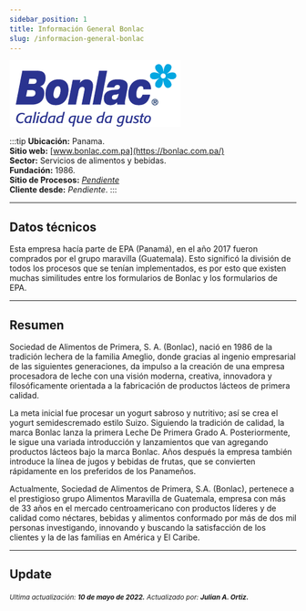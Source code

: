 ```yaml
---
sidebar_position: 1
title: Información General Bonlac
slug: /informacion-general-bonlac
---
```


![Bonlac](./logo-bonlac.png "Bonlac")

:::tip
**Ubicación:** Panama.  
**Sitio web:** [www.bonlac.com.pa](https://bonlac.com.pa/)      
**Sector:** Servicios de alimentos y bebidas.  
**Fundación:** 1986.  
**Sitio de Procesos:** [*Pendiente*](http://procesos.bpmco.co)    
**Cliente desde:** *Pendiente*. 
:::

***

## Datos técnicos

Esta empresa hacía parte de EPA (Panamá), en el año 2017 fueron comprados por el grupo maravilla (Guatemala).  Esto significó la división de todos los procesos que se tenían implementados, es por esto que existen muchas similitudes entre los formularios de Bonlac y los formularios de EPA.

***

## Resumen

Sociedad de Alimentos de Primera, S. A. (Bonlac), nació en 1986 de la tradición lechera de la familia Ameglio, donde gracias al ingenio empresarial de las siguientes generaciones, da impulso a la creación de una empresa procesadora de leche con una visión moderna, creativa, innovadora y filosóficamente orientada a la fabricación de productos lácteos de primera calidad.

La meta inicial fue procesar un yogurt sabroso y nutritivo; así se crea el yogurt semidescremado estilo Suizo. Siguiendo la tradición de calidad, la marca Bonlac Ianza la primera Leche De Primera Grado A. Posteriormente, le sigue una variada introducción y lanzamientos que van agregando productos lácteos bajo la marca Bonlac. Años después la empresa también introduce la línea de jugos y bebidas de frutas, que se convierten rápidamente en los preferidos de los Panameños.

Actualmente, Sociedad de Alimentos de Primera, S.A. (Bonlac), pertenece a el prestigioso grupo Alimentos Maravilla de Guatemala, empresa con más de 33 años en el mercado centroamericano con productos líderes y de calidad como néctares, bebidas y alimentos conformado por más de dos mil personas investigando, innovando y buscando la satisfacción de los clientes y la de las familias en América y El Caribe.

***

## Update

<div class="ultima-actualizacion">
  <small>
    <i>
      Ultima actualización:
      <b> 10 de mayo de 2022.</b>
    </i>
  </small>

  <small>
    <i>
      Actualizado por:
      <b> Julian A. Ortiz.</b>
    </i>
  </small>
</div>